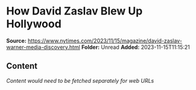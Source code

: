 # How David Zaslav Blew Up Hollywood

**Source:** https://www.nytimes.com/2023/11/15/magazine/david-zaslav-warner-media-discovery.html
**Folder:** Unread
**Added:** 2023-11-15T11:15:21




## Content
*Content would need to be fetched separately for web URLs*
